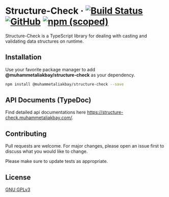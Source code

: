 # Structure-Check &middot; [![Build Status](https://travis-ci.org/muhammetaliakbay/structure-check.svg?branch=master)](https://travis-ci.org/muhammetaliakbay/structure-check) [![GitHub](https://img.shields.io/github/license/muhammetaliakbay/structure-check)](https://opensource.org/licenses/GPL-3.0) [![npm (scoped)](https://img.shields.io/npm/v/@muhammetaliakbay/structuer-check)](https://www.npmjs.com/package/@muhammetaliakbay/structure-check)

Structure-Check is a TypeScript library for dealing with casting and validating data structures on runtime.

## Installation

Use your favorite package manager to add **@muhammetaliakbay/structure-check** as your dependency.

```bash
npm install @muhammetaliakbay/structure-check --save
```

## API Documents (TypeDoc)

Find detailed api documentations here <https://structure-check.muhammetaliakbay.com/>.

## Contributing
Pull requests are welcome. For major changes, please open an issue first to discuss what you would like to change.

Please make sure to update tests as appropriate.

## License
[GNU GPLv3](https://choosealicense.com/licenses/gpl-3.0/)
